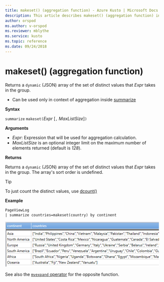 ```yaml
---
title: makeset() (aggregation function) - Azure Kusto | Microsoft Docs
description: This article describes makeset() (aggregation function) in Azure Kusto.
author: orspod
ms.author: v-orspod
ms.reviewer: mblythe
ms.service: kusto
ms.topic: reference
ms.date: 09/24/2018
---
```

# makeset() (aggregation function)

Returns a `dynamic` (JSON) array of the set of distinct values that *Expr* takes in the group. 

* Can be used only in context of aggregation inside [summarize](summarizeoperator.md)

**Syntax**

`summarize` `makeset(`*Expr* [`,` *MaxListSize*]`)`

**Arguments**

* *Expr*: Expression that will be used for aggregation calculation.
* *MaxListSize* is an optional integer limit on the maximum number of elements returned (default is *128*).

**Returns**

Returns a `dynamic` (JSON) array of the set of distinct values that *Expr* takes in the group.
The array's sort order is undefined.

> [!TIP]
> To just count the distinct values, use [dcount()](dcount-aggfunction.md)

**Example**

```kusto
PageViewLog 
| summarize countries=makeset(country) by continent
```

![alt text](./images/aggregations/makeset.png "makeset")

See also the [`mvexpand` operator](./mvexpandoperator.md) for the opposite function.